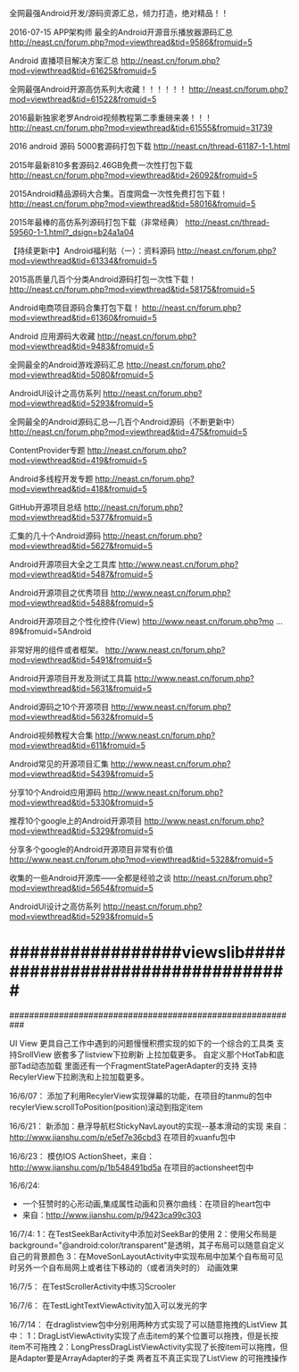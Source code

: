 全网最强Android开发/源码资源汇总，倾力打造，绝对精品！！

2016-07-15 APP架构师
最全的Android开源音乐播放器源码汇总
http://neast.cn/forum.php?mod=viewthread&tid=9586&fromuid=5

Android 直播项目解决方案汇总
http://neast.cn/forum.php?mod=viewthread&tid=61625&fromuid=5

全网最强Android开源高仿系列大收藏！！！！！！
http://neast.cn/forum.php?mod=viewthread&tid=61522&fromuid=5

2016最新独家老罗Android视频教程第二季重磅来袭！！！
http://neast.cn/forum.php?mod=viewthread&tid=61555&fromuid=31739

2016 android 源码 5000套源码打包下载
http://neast.cn/thread-61187-1-1.html

2015年最新810多套源码2.46GB免费一次性打包下载
http://neast.cn/forum.php?mod=viewthread&tid=26092&fromuid=5

2015Android精品源码大合集。百度网盘一次性免费打包下载！
http://neast.cn/forum.php?mod=viewthread&tid=58016&fromuid=5

2015年最棒的高仿系列源码打包下载（非常经典）
http://neast.cn/thread-59560-1-1.html?_dsign=b24a1a04

【持续更新中】Android福利贴（一）：资料源码
http://neast.cn/forum.php?mod=viewthread&tid=61334&fromuid=5

2015高质量几百个分类Android源码打包一次性下载！
http://neast.cn/forum.php?mod=viewthread&tid=58175&fromuid=5

Android电商项目源码合集打包下载！
http://neast.cn/forum.php?mod=viewthread&tid=61360&fromuid=5

Android 应用源码大收藏
http://neast.cn/forum.php?mod=viewthread&tid=9483&fromuid=5

全网最全的Android游戏源码汇总
http://neast.cn/forum.php?mod=viewthread&tid=5080&fromuid=5

AndroidUI设计之高仿系列
http://neast.cn/forum.php?mod=viewthread&tid=5293&fromuid=5

全网最全的Android源码汇总—几百个Android源码（不断更新中）
http://neast.cn/forum.php?mod=viewthread&tid=475&fromuid=5

ContentProvider专题
http://neast.cn/forum.php?mod=viewthread&tid=419&fromuid=5

Android多线程开发专题
http://neast.cn/forum.php?mod=viewthread&tid=418&fromuid=5

GitHub开源项目总结
http://neast.cn/forum.php?mod=viewthread&tid=5377&fromuid=5

汇集的几十个Android源码
http://neast.cn/forum.php?mod=viewthread&tid=5627&fromuid=5

Android开源项目大全之工具库
http://www.neast.cn/forum.php?mod=viewthread&tid=5487&fromuid=5

Android开源项目之优秀项目
http://www.neast.cn/forum.php?mod=viewthread&tid=5488&fromuid=5

Android开源项目之个性化控件(View)
http://www.neast.cn/forum.php?mo ... 89&fromuid=5Android

非常好用的组件或者框架。
http://www.neast.cn/forum.php?mod=viewthread&tid=5491&fromuid=5

Android开源项目开发及测试工具篇
http://www.neast.cn/forum.php?mod=viewthread&tid=5631&fromuid=5

Android源码之10个开源项目
http://www.neast.cn/forum.php?mod=viewthread&tid=5632&fromuid=5

Android视频教程大合集
http://www.neast.cn/forum.php?mod=viewthread&tid=611&fromuid=5

Android常见的开源项目汇集
http://www.neast.cn/forum.php?mod=viewthread&tid=5439&fromuid=5

分享10个Android应用源码
http://www.neast.cn/forum.php?mod=viewthread&tid=5330&fromuid=5

推荐10个google上的Android开源项目
http://www.neast.cn/forum.php?mod=viewthread&tid=5329&fromuid=5

分享多个google的Android开源项目非常有价值
http://www.neast.cn/forum.php?mod=viewthread&tid=5328&fromuid=5

收集的一些Android开源库——全都是经验之谈
http://neast.cn/forum.php?mod=viewthread&tid=5654&fromuid=5

AndroidUI设计之高仿系列
http://neast.cn/forum.php?mod=viewthread&tid=5293&fromuid=5


# #################viewslib################################
###########################################################

UI View  更具自己工作中遇到的问题慢慢积攒实现的如下的一个综合的工具类
支持SrollView 嵌套多了listview下拉刷新  上拉加载更多。
自定义那个HotTab和底部Tad动态加载
里面还有一个FragmentStatePagerAdapter的支持
支持RecylerView下拉刷洗和上拉加载更多。

16/6/07：
    添加了利用RecylerView实现弹幕的功能，在项目的tanmu的包中
    recylerView.scrollToPosition(position)滚动到指定item

16/6/21：
    新添加：悬浮导航栏StickyNavLayout的实现--基本滑动的实现 来自：http://www.jianshu.com/p/e5ef7e36cbd3
    在项目的xuanfu包中

16/6/23：
    模仿IOS ActionSheet，来自：http://www.jianshu.com/p/1b548491bd5a
    在项目的actionsheet包中

16/6/24:
 * 一个狂赞时的心形动画,集成属性动画和贝赛尔曲线：在项目的heart包中
 * 来自：http://www.jianshu.com/p/9423ca99c303

16/7/4:
    1：在TestSeekBarActivity中添加对SeekBar的使用
    2：使用父布局是background="@android:color/transparent"是透明，其子布局可以随意自定义自己的背景颜色
    3：在MoveSonLayoutActivity中实现布局中加某个自布局可见时另外一个自布局网上或者往下移动的（或者消失时的）
       动画效果

16/7/5：
    在TestScrollerActivity中练习Scrooler

16/7/6：
        在TestLightTextViewActivity加入可以发光的字

16/7/14：
        在draglistview包中分别用两种方式实现了可以随意拖拽的ListView
    其中：
       1：DragListViewActivity实现了点击item的某个位置可以拖拽，但是长按item不可拖拽
       2：LongPressDragListViewActivity实现了长按item可以拖拽，但是Adapter要是ArrayAdapter的子类
       两者互不真正实现了ListView 的可拖拽操作



